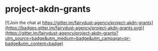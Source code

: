 # project-akdn-grants

[![Join the chat at https://gitter.im/fairydust-agency/project-akdn-grants](https://badges.gitter.im/fairydust-agency/project-akdn-grants.svg)](https://gitter.im/fairydust-agency/project-akdn-grants?utm_source=badge&utm_medium=badge&utm_campaign=pr-badge&utm_content=badge)